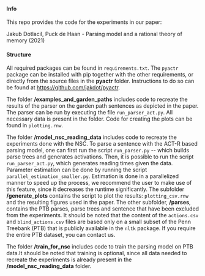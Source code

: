 #### Info

This repo provides the code for the experiments in our paper:

Jakub Dotlacil, Puck de Haan - Parsing model and a rational theory of memory (2021)

#### Structure

All required packages can be found in ``requirements.txt``. The ``pyactr`` package can be installed with pip together with the other requirements, or directly from the source files in the **pyactr** folder. Instructions to do so can be found at <https://github.com/jakdot/pyactr>.

The folder **/examples_and_garden_paths** includes code to recreate the results of the parser on the garden path sentences as depicted in the paper. The parser can be run by executing the file ``run_parser_act.py``. All necessary data is present in the folder. Code for creating the plots can be found in ``plotting.rnw``.

The folder **/model_nsc_reading_data** includes code to recreate the experiments done with the NSC. To parse a sentence with the ACT-R based parsing model, one can first run the script ``run_parser.py`` -- which builds parse trees and generates activations. Then, it is possible to run the script ``run_parser_act.py``, which generates reading times given the data. Parameter estimation can be done by running the script ``parallel_estimation_smaller.py``. Estimation is done in a parallelized manner to speed up the process, we recommend the user to make use of this feature, since it decreases the runtime significantly. The subfolder **/generate_plots** contains the script to plot the results: ``plotting_csv.rnw`` and the resulting figures used in the paper. The other subfolder, **/parses**, contains the PTB parses, parse trees and sentence that have been excluded from the experiments.  It should be noted that the content of the ``actions.csv`` and ``blind_actions.csv`` files are based only on a small subset of the Penn Treebank (PTB) that is publicly available in the ``nltk`` package. If you require the entire PTB dataset, you can contact us.

The folder **/train_for_nsc** includes code to train the parsing model on PTB data.It should be noted that training is optional, since all data needed to recreate the experiments is already present in the **/model_nsc_reading_data** folder. 



